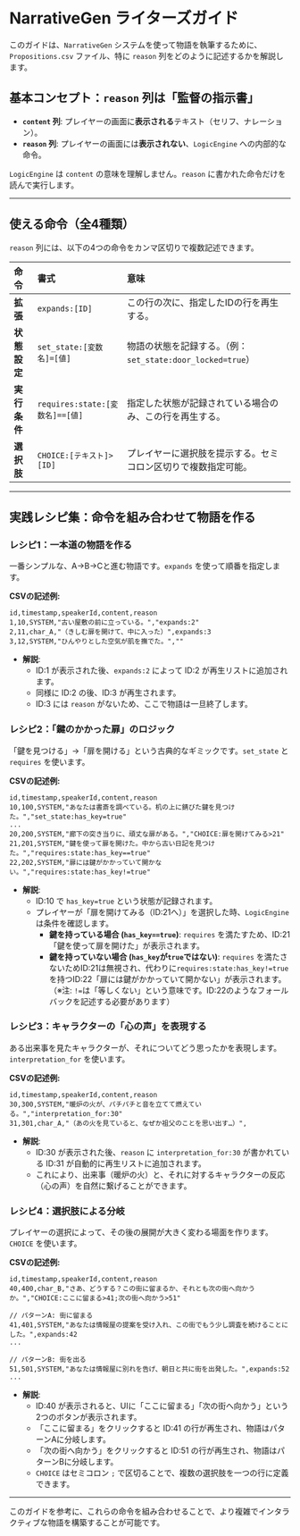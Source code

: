 # NarrativeGen ライターズガイド

このガイドは、`NarrativeGen` システムを使って物語を執筆するために、`Propositions.csv` ファイル、特に `reason` 列をどのように記述するかを解説します。

## 基本コンセプト：`reason` 列は「監督の指示書」

- **`content` 列**: プレイヤーの画面に**表示される**テキスト（セリフ、ナレーション）。
- **`reason` 列**: プレイヤーの画面には**表示されない**、`LogicEngine` への内部的な命令。

`LogicEngine` は `content` の意味を理解しません。`reason` に書かれた命令だけを読んで実行します。

---

## 使える命令（全4種類）

`reason` 列には、以下の4つの命令をカンマ区切りで複数記述できます。

| 命令 | 書式 | 意味 |
| :--- | :--- | :--- |
| **拡張** | `expands:[ID]` | この行の次に、指定したIDの行を再生する。 |
| **状態設定** | `set_state:[変数名]=[値]` | 物語の状態を記録する。（例：`set_state:door_locked=true`） |
| **実行条件** | `requires:state:[変数名]==[値]` | 指定した状態が記録されている場合のみ、この行を再生する。 |
| **選択肢** | `CHOICE:[テキスト]>[ID]` | プレイヤーに選択肢を提示する。セミコロン区切りで複数指定可能。 |

---

## 実践レシピ集：命令を組み合わせて物語を作る

### レシピ1：一本道の物語を作る

一番シンプルな、A→B→Cと進む物語です。`expands` を使って順番を指定します。

**CSVの記述例:**
```csv
id,timestamp,speakerId,content,reason
1,10,SYSTEM,"古い屋敷の前に立っている。","expands:2"
2,11,char_A,"（きしむ扉を開けて、中に入った）",expands:3
3,12,SYSTEM,"ひんやりとした空気が肌を撫でた。",""
```
- **解説**:
    - ID:1 が表示された後、`expands:2` によって ID:2 が再生リストに追加されます。
    - 同様に ID:2 の後、ID:3 が再生されます。
    - ID:3 には `reason` がないため、ここで物語は一旦終了します。

### レシピ2：「鍵のかかった扉」のロジック

「鍵を見つける」→「扉を開ける」という古典的なギミックです。`set_state` と `requires` を使います。

**CSVの記述例:**
```csv
id,timestamp,speakerId,content,reason
10,100,SYSTEM,"あなたは書斎を調べている。机の上に錆びた鍵を見つけた。","set_state:has_key=true"
...
20,200,SYSTEM,"廊下の突き当りに、頑丈な扉がある。","CHOICE:扉を開けてみる>21"
21,201,SYSTEM,"鍵を使って扉を開けた。中から古い日記を見つけた。","requires:state:has_key==true"
22,202,SYSTEM,"扉には鍵がかかっていて開かない。","requires:state:has_key!=true"
```
- **解説**:
    - ID:10 で `has_key=true` という状態が記録されます。
    - プレイヤーが「扉を開けてみる（ID:21へ）」を選択した時、`LogicEngine` は条件を確認します。
        - **鍵を持っている場合 (`has_key==true`)**: `requires` を満たすため、ID:21「鍵を使って扉を開けた」が表示されます。
        - **鍵を持っていない場合 (`has_key`が`true`ではない)**: `requires` を満たさないためID:21は無視され、代わりに`requires:state:has_key!=true` を持つID:22「扉には鍵がかかっていて開かない」が表示されます。（※注: `!=`は「等しくない」という意味です。ID:22のようなフォールバックを記述する必要があります）

### レシピ3：キャラクターの「心の声」を表現する

ある出来事を見たキャラクターが、それについてどう思ったかを表現します。`interpretation_for` を使います。

**CSVの記述例:**
```csv
id,timestamp,speakerId,content,reason
30,300,SYSTEM,"暖炉の火が、パチパチと音を立てて燃えている。","interpretation_for:30"
31,301,char_A,"（あの火を見ていると、なぜか祖父のことを思い出す…）",
```
- **解説**:
    - ID:30 が表示された後、`reason` に `interpretation_for:30` が書かれている ID:31 が自動的に再生リストに追加されます。
    - これにより、出来事（暖炉の火）と、それに対するキャラクターの反応（心の声）を自然に繋げることができます。

### レシピ4：選択肢による分岐

プレイヤーの選択によって、その後の展開が大きく変わる場面を作ります。`CHOICE` を使います。

**CSVの記述例:**
```csv
id,timestamp,speakerId,content,reason
40,400,char_B,"さあ、どうする？この街に留まるか、それとも次の街へ向かうか。","CHOICE:ここに留まる>41;次の街へ向かう>51"

// パターンA: 街に留まる
41,401,SYSTEM,"あなたは情報屋の提案を受け入れ、この街でもう少し調査を続けることにした。",expands:42
...

// パターンB: 街を出る
51,501,SYSTEM,"あなたは情報屋に別れを告げ、朝日と共に街を出発した。",expands:52
...
```
- **解説**:
    - ID:40 が表示されると、UIに「ここに留まる」「次の街へ向かう」という2つのボタンが表示されます。
    - 「ここに留まる」をクリックすると ID:41 の行が再生され、物語はパターンAに分岐します。
    - 「次の街へ向かう」をクリックすると ID:51 の行が再生され、物語はパターンBに分岐します。
    - `CHOICE` はセミコロン `;` で区切ることで、複数の選択肢を一つの行に定義できます。

---

このガイドを参考に、これらの命令を組み合わせることで、より複雑でインタラクティブな物語を構築することが可能です。 